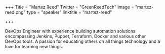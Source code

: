 +++
Title = "Martez Reed"
Twitter = "GreenReedTech"
image = "martez-reed.png"
type = "speaker"
linktitle = "martez-reed"

+++

DevOps Engineer with experience building automation solutions encompassing Jenkins, Puppet, Terraform, Docker and various other DevOps tools. A passion for educating others on all things technology and a love for learning new things.
